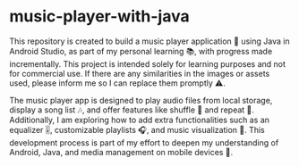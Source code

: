 # music-player-with-java
This repository is created to build a music player application 🎵 using Java in Android Studio, as part of my personal learning 📚, with progress made incrementally. This project is intended solely for learning purposes and not for commercial use. If there are any similarities in the images or assets used, please inform me so I can replace them promptly ⚠️.

The music player app is designed to play audio files from local storage, display a song list 🎶, and offer features like shuffle 🔀 and repeat 🔁. Additionally, I am exploring how to add extra functionalities such as an equalizer 🎚️, customizable playlists 🎧, and music visualization 🎨. This development process is part of my effort to deepen my understanding of Android, Java, and media management on mobile devices 📱.
